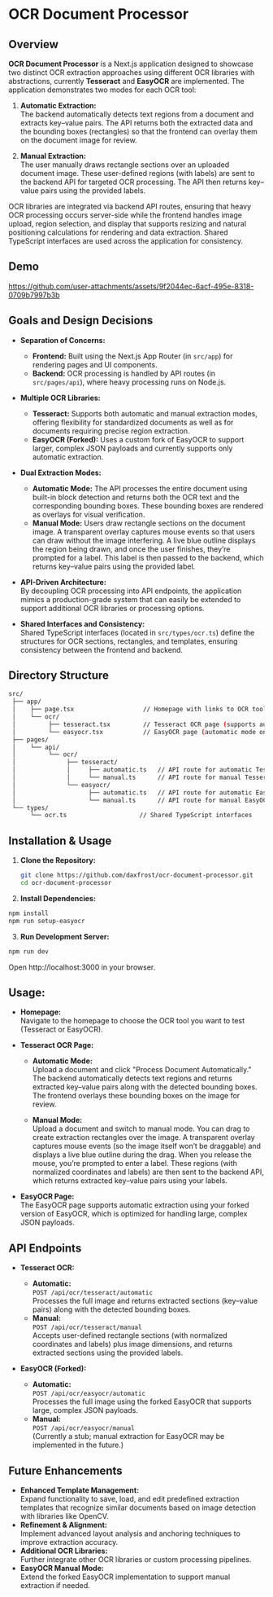 # OCR Document Processor

## Overview

**OCR Document Processor** is a Next.js application designed to showcase two distinct OCR extraction approaches using different OCR libraries with abstractions, currently **Tesseract** and **EasyOCR** are implemented. The application demonstrates two modes for each OCR tool:

1. **Automatic Extraction:**  
   The backend automatically detects text regions from a document and extracts key–value pairs. The API returns both the extracted data and the bounding boxes (rectangles) so that the frontend can overlay them on the document image for review.

2. **Manual Extraction:**  
   The user manually draws rectangle sections over an uploaded document image. These user-defined regions (with labels) are sent to the backend API for targeted OCR processing. The API then returns key–value pairs using the provided labels.

OCR libraries are integrated via backend API routes, ensuring that heavy OCR processing occurs server-side while the frontend handles image upload, region selection, and display that supports resizing and natural positioning calculations for rendering and data extraction. Shared TypeScript interfaces are used across the application for consistency.

## Demo

https://github.com/user-attachments/assets/9f2044ec-6acf-495e-8318-0709b7997b3b

## Goals and Design Decisions

- **Separation of Concerns:**  
  - **Frontend:** Built using the Next.js App Router (in `src/app`) for rendering pages and UI components.
  - **Backend:** OCR processing is handled by API routes (in `src/pages/api`), where heavy processing runs on Node.js.

- **Multiple OCR Libraries:**  
  - **Tesseract:** Supports both automatic and manual extraction modes, offering flexibility for standardized documents as well as for documents requiring precise region extraction.
  - **EasyOCR (Forked):** Uses a custom fork of EasyOCR to support larger, complex JSON payloads and currently supports only automatic extraction.

- **Dual Extraction Modes:**  
  - **Automatic Mode:** The API processes the entire document using built-in block detection and returns both the OCR text and the corresponding bounding boxes. These bounding boxes are rendered as overlays for visual verification.
  - **Manual Mode:** Users draw rectangle sections on the document image. A transparent overlay captures mouse events so that users can draw without the image interfering. A live blue outline displays the region being drawn, and once the user finishes, they’re prompted for a label. This label is then passed to the backend, which returns key–value pairs using the provided label.

- **API-Driven Architecture:**  
  By decoupling OCR processing into API endpoints, the application mimics a production-grade system that can easily be extended to support additional OCR libraries or processing options.

- **Shared Interfaces and Consistency:**  
  Shared TypeScript interfaces (located in `src/types/ocr.ts`) define the structures for OCR sections, rectangles, and templates, ensuring consistency between the frontend and backend.

## Directory Structure

```bash
src/
 ├── app/
 │    ├── page.tsx                   // Homepage with links to OCR tool pages
 │    └── ocr/
 │         ├── tesseract.tsx         // Tesseract OCR page (supports automatic & manual modes)
 │         └── easyocr.tsx           // EasyOCR page (automatic mode only via forked version)
 ├── pages/
 │    └── api/
 │         └── ocr/
 │              ├── tesseract/
 │              │     ├── automatic.ts   // API route for automatic Tesseract OCR
 │              │     └── manual.ts      // API route for manual Tesseract OCR (using predefined rectangles)
 │              └── easyocr/
 │                    ├── automatic.ts   // API route for automatic EasyOCR (forked version)
 │                    └── manual.ts      // API route for manual EasyOCR (stub or not implemented)
 └── types/
      └── ocr.ts                    // Shared TypeScript interfaces
```

## Installation & Usage

1. **Clone the Repository:**
   ```bash
   git clone https://github.com/daxfrost/ocr-document-processor.git
   cd ocr-document-processor
   ```

2. **Install Dependencies:**

```bash
npm install
npm run setup-easyocr
```

3. **Run Development Server:**

```bash
npm run dev
```

Open http://localhost:3000 in your browser.

## Usage:
- **Homepage:**  
  Navigate to the homepage to choose the OCR tool you want to test (Tesseract or EasyOCR).

- **Tesseract OCR Page:**  
  - **Automatic Mode:**  
    Upload a document and click "Process Document Automatically." The backend automatically detects text regions and returns extracted key–value pairs along with the detected bounding boxes. The frontend overlays these bounding boxes on the image for review.
    
  - **Manual Mode:**  
    Upload a document and switch to manual mode. You can drag to create extraction rectangles over the image. A transparent overlay captures mouse events (so the image itself won’t be draggable) and displays a live blue outline during the drag. When you release the mouse, you’re prompted to enter a label. These regions (with normalized coordinates and labels) are then sent to the backend API, which returns extracted key–value pairs using your labels.

- **EasyOCR Page:**  
  The EasyOCR page supports automatic extraction using your forked version of EasyOCR, which is optimized for handling large, complex JSON payloads.

## API Endpoints

- **Tesseract OCR:**
  - **Automatic:**  
    `POST /api/ocr/tesseract/automatic`  
    Processes the full image and returns extracted sections (key–value pairs) along with the detected bounding boxes.
  - **Manual:**  
    `POST /api/ocr/tesseract/manual`  
    Accepts user-defined rectangle sections (with normalized coordinates and labels) plus image dimensions, and returns extracted sections using the provided labels.

- **EasyOCR (Forked):**
  - **Automatic:**  
    `POST /api/ocr/easyocr/automatic`  
    Processes the full image using the forked EasyOCR that supports large, complex JSON payloads.
  - **Manual:**  
    `POST /api/ocr/easyocr/manual`  
    (Currently a stub; manual extraction for EasyOCR may be implemented in the future.)

## Future Enhancements

- **Enhanced Template Management:**  
  Expand functionality to save, load, and edit predefined extraction templates that recognize similar documents based on image detection with libraries like OpenCV.
- **Refinement & Alignment:**  
  Implement advanced layout analysis and anchoring techniques to improve extraction accuracy.
- **Additional OCR Libraries:**  
  Further integrate other OCR libraries or custom processing pipelines.
- **EasyOCR Manual Mode:**  
  Extend the forked EasyOCR implementation to support manual extraction if needed.